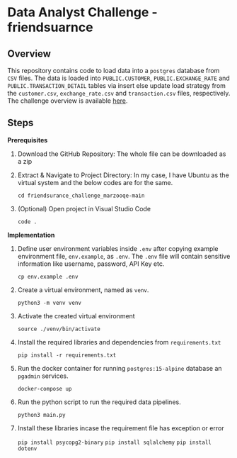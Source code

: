 # Data Analyst Challenge - friendsuarnce

## Overview

This repository contains code to load data into a ```postgres``` database from ```CSV``` files.  The data is loaded into ```PUBLIC.CUSTOMER```, ```PUBLIC.EXCHANGE_RATE``` and ```PUBLIC.TRANSACTION_DETAIL``` tables via insert else update load strategy from the ```customer.csv```, ```exchange_rate.csv``` and ```transaction.csv``` files, respectively. The challenge overview is available [here](docs/challenge.md).

## Steps

**Prerequisites**
1.	Download the GitHub Repository: The whole file can be downloaded as a zip 

2.	Extract & Navigate to Project Directory: In my case, I have Ubuntu as the virtual system and the below codes are for the same.

  	 ```cd friendsurance_challenge_marzooqe-main```
  	
4.	(Optional) Open project in Visual Studio Code

    ```code .```
   
**Implementation**
1. Define user environment variables inside ```.env``` after copying example environment file, ```env.example```, as ```.env```. The ```.env``` file will contain sensitive information like username, password, API Key etc.

    ```cp env.example .env```

2. Create a virtual environment, named as ```venv```.

    ```python3 -m venv venv```

3. Activate the created virtual environment

    ```source ./venv/bin/activate```

4. Install the required libraries and dependencies from ```requirements.txt```

    ```pip install -r requirements.txt```
   
5. Run the docker container for running ```postgres:15-alpine``` database an ```pgadmin``` services.

    ```docker-compose up```

6. Run the python script to run the required data pipelines.

    ```python3 main.py```

8. Install these libraries incase the requirement file has exception or error

    ```pip install psycopg2-binary```
    ```pip install sqlalchemy```
    ```pip install dotenv```

